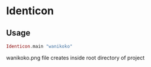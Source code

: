 # Identicon

## Usage

```elixir
Identicon.main "wanikoko"
```

wanikoko.png file creates inside root directory of project

